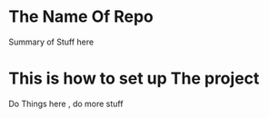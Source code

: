 # The Name Of Repo

Summary of Stuff here 

# This is how to set up The project

Do Things here , do more stuff
